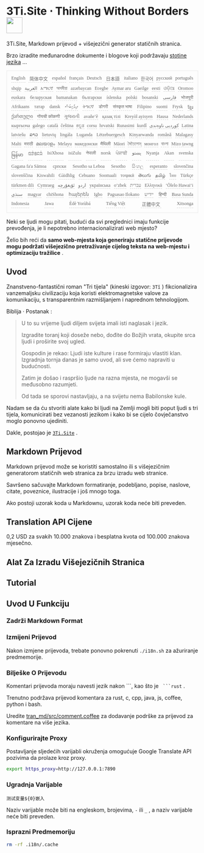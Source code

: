 <h1 style="justify-content:space-between">3Ti.Site ⋅ Thinking Without Borders<img src="//i-01.eu.org/3Ti/logo.svg" style="user-select:none;margin-top:-1px;width:42px"></h1>

3Ti.Site, Markdown prijevod + višejezični generator statičnih stranica.

Brzo izradite međunarodne dokumente i blogove koji podržavaju [stotine jezika](https://github.com/i18n-site/node/blob/main/lang/src/index.js) ...

<pre class="langli" style="display:flex;flex-wrap:wrap;background:transparent;border:1px solid #eee;font-size:12px;box-shadow:0 0 3px inset #eee;padding:12px 5px 4px 12px;justify-content:space-between;"><style>pre.langli i{font-weight:300;font-family:s;margin-right:7px;margin-bottom:8px;font-style:normal;color:#666;border-bottom:1px dashed #ccc;}</style><i>English</i><i> 简体中文 </i><i>español</i><i>français</i><i>Deutsch</i><i> 日本語 </i><i>italiano</i><i>한국어</i><i>русский</i><i>português</i><i>shqip</i><i>‫العربية‬</i><i>አማርኛ</i><i>অসমীয়া</i><i>azərbaycan</i><i>Eʋegbe</i><i>Aymar aru</i><i>Gaeilge</i><i>eesti</i><i>ଓଡ଼ିଆ</i><i>Oromoo</i><i>euskara</i><i>беларуская</i><i>bamanakan</i><i>български</i><i>íslenska</i><i>polski</i><i>bosanski</i><i>‫فارسی‬</i><i>भोजपुरी</i><i>Afrikaans</i><i>татар</i><i>dansk</i><i>‫ދިވެހިބަސް‬</i><i>ትግርኛ</i><i>डोगरी</i><i>संस्कृत भाषा</i><i>Filipino</i><i>suomi</i><i>Frysk</i><i>ខ្មែរ</i><i>ქართული</i><i>गोंयची कोंकणी</i><i>ગુજરાતી</i><i>avañe’ẽ</i><i>қазақ тілі</i><i>Kreyòl ayisyen</i><i>Hausa</i><i>Nederlands</i><i>кыргызча</i><i>galego</i><i>català</i><i>čeština</i><i>ಕನ್ನಡ</i><i>corsu</i><i>hrvatski</i><i>Runasimi</i><i>kurdî</i><i>‫کوردیی ناوەندی‬</i><i>Latina</i><i>latviešu</i><i>ລາວ</i><i>lietuvių</i><i>lingála</i><i>Luganda</i><i>Lëtzebuergesch</i><i>Kinyarwanda</i><i>română</i><i>Malagasy</i><i>Malti</i><i>मराठी</i><i>മലയാളം</i><i>Melayu</i><i>македонски</i><i>मैथिली</i><i>Māori</i><i>মৈতৈলোন্</i><i>монгол</i><i>বাংলা</i><i>Mizo ṭawng</i><i>မြန်မာ</i><i>𞄀𞄄𞄰𞄩𞄍𞄜𞄰</i><i>IsiXhosa</i><i>isiZulu</i><i>नेपाली</i><i>norsk</i><i>ਪੰਜਾਬੀ</i><i>‫پښتو‬</i><i>Nyanja</i><i>Akan</i><i>svenska</i><i>Gagana fa'a Sāmoa</i><i>српски</i><i>Sesotho sa Leboa</i><i>Sesotho</i><i>සිංහල</i><i>esperanto</i><i>slovenčina</i><i>slovenščina</i><i>Kiswahili</i><i>Gàidhlig</i><i>Cebuano</i><i>Soomaali</i><i>тоҷикӣ</i><i>తెలుగు</i><i>தமிழ்</i><i>ไทย</i><i>Türkçe</i><i>türkmen dili</i><i>Cymraeg</i><i>‫ئۇيغۇرچە‬</i><i>‫اردو‬</i><i>українська</i><i>o‘zbek</i><i>‫עברית‬</i><i>Ελληνικά</i><i>ʻŌlelo Hawaiʻi</i><i>‫سنڌي‬</i><i>magyar</i><i>chiShona</i><i>հայերեն</i><i>Igbo</i><i>Pagsasao Ilokano</i><i>‫ייִדיש‬</i><i>हिन्दी</i><i>Basa Sunda</i><i>Indonesia</i><i>Jawa</i><i>Èdè Yorùbá</i><i>Tiếng Việt</i><i> 正體中文 </i><i>Xitsonga</i></pre>

Neki se ljudi mogu pitati, budući da svi preglednici imaju funkcije prevođenja, je li nepotrebno internacionalizirati web mjesto?

Želio bih reći da **samo web-mjesta koja generiraju statične prijevode mogu podržati višejezično pretraživanje cijelog teksta na web-mjestu i optimizaciju tražilice** .

## Uvod

Znanstveno-fantastični roman &quot;Tri tijela&quot; (kineski izgovor: `3Tǐ` ) fikcionalizira vanzemaljsku civilizaciju koja koristi elektromagnetske valove za komunikaciju, s transparentnim razmišljanjem i naprednom tehnologijom.

Biblija · Postanak :

> U to su vrijeme ljudi diljem svijeta imali isti naglasak i jezik.
>
> Izgradite toranj koji doseže nebo, dođite do Božjih vrata, okupite srca ljudi i proširite svoj ugled.
>
> Gospodin je rekao: Ljudi iste kulture i rase formiraju vlastiti klan. Izgradnja tornja danas je samo uvod, ali sve ćemo napraviti u budućnosti.
>
> Zatim je došao i raspršio ljude na razna mjesta, ne mogavši ​​se međusobno razumjeti.
>
> Od tada se sporovi nastavljaju, a na svijetu nema Babilonske kule.

Nadam se da ću stvoriti alate kako bi ljudi na Zemlji mogli biti poput ljudi s tri tijela, komunicirati bez vezanosti jezikom i kako bi se cijelo čovječanstvo moglo ponovno ujediniti.

Dakle, postojao je [`3Ti.Site`](//3Ti.Site) .

## Markdown Prijevod

Markdown prijevod može se koristiti samostalno ili s višejezičnim generatorom statičnih web stranica za brzu izradu web stranice.

Savršeno sačuvajte Markdown formatiranje, podebljano, popise, naslove, citate, poveznice, ilustracije i još mnogo toga.

Ako postoji uzorak koda u Markdownu, uzorak koda neće biti preveden.

## Translation API Cijene

0,2 USD za svakih 10.000 znakova i besplatna kvota od 100.000 znakova mjesečno.

## Alat Za Izradu Višejezičnih Stranica

## Tutorial

## Uvod U Funkciju

### Zadrži Markdown Format

### Izmijeni Prijevod

Nakon izmjene prijevoda, trebate ponovno pokrenuti `./i18n.sh` za ažuriranje predmemorije.

### Bilješke O Prijevodu

Komentari prijevoda moraju navesti jezik nakon \```, kao što je ` ```rust` .

Trenutno podržava prijevod komentara za rust, c, cpp, java, js, coffee, python i bash.

Uredite [tran_md/src/comment.coffee](https://github.com/i18n-site/node/blob/main/tran_md/src/comment.coffee) za dodavanje podrške za prijevod za komentare na više jezika.

### Konfigurirajte Proxy

Postavljanje sljedećih varijabli okruženja omogućuje Google Translate API pozivima da prolaze kroz proxy.

```bash
export https_proxy=http://127.0.0.1:7890
```

### Ugradnja Varijable

```
测试变量${0}嵌入
```

Naziv varijable može biti na engleskom, brojevima, `-` ili `_` , a naziv varijable neće biti preveden.

### Isprazni Predmemoriju

```bash
rm -rf .i18n/.cache
```
